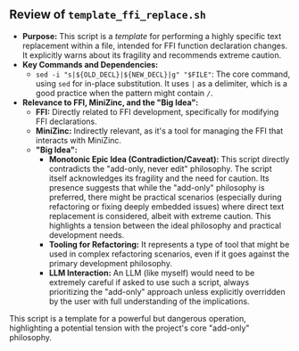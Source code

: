 ## Review of `template_ffi_replace.sh`

*   **Purpose:** This script is a *template* for performing a highly specific text replacement within a file, intended for FFI function declaration changes. It explicitly warns about its fragility and recommends extreme caution.
*   **Key Commands and Dependencies:**
    *   `sed -i "s|${OLD_DECL}|${NEW_DECL}|g" "$FILE"`: The core command, using `sed` for in-place substitution. It uses `|` as a delimiter, which is a good practice when the pattern might contain `/`.
*   **Relevance to FFI, MiniZinc, and the "Big Idea":**
    *   **FFI:** Directly related to FFI development, specifically for modifying FFI declarations.
    *   **MiniZinc:** Indirectly relevant, as it's a tool for managing the FFI that interacts with MiniZinc.
    *   **"Big Idea":**
        *   **Monotonic Epic Idea (Contradiction/Caveat):** This script directly contradicts the "add-only, never edit" philosophy. The script itself acknowledges its fragility and the need for caution. Its presence suggests that while the "add-only" philosophy is preferred, there might be practical scenarios (especially during refactoring or fixing deeply embedded issues) where direct text replacement is considered, albeit with extreme caution. This highlights a tension between the ideal philosophy and practical development needs.
        *   **Tooling for Refactoring:** It represents a type of tool that might be used in complex refactoring scenarios, even if it goes against the primary development philosophy.
        *   **LLM Interaction:** An LLM (like myself) would need to be extremely careful if asked to use such a script, always prioritizing the "add-only" approach unless explicitly overridden by the user with full understanding of the implications.

This script is a template for a powerful but dangerous operation, highlighting a potential tension with the project's core "add-only" philosophy.
